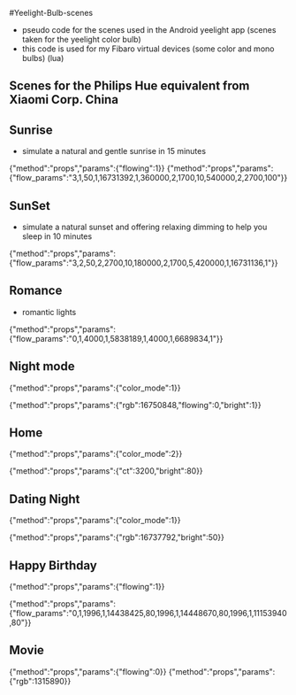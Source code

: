 #Yeelight-Bulb-scenes

- pseudo code for the scenes used in the Android yeelight app (scenes taken for the yeelight color bulb) 
- this code is used for my Fibaro virtual devices (some color and mono bulbs)  (lua)


Scenes for the Philips Hue equivalent from Xiaomi Corp. China
-

Sunrise 
-
- simulate a natural and gentle sunrise in 15 minutes

{"method":"props","params":{"flowing":1}} {"method":"props","params":{"flow_params":"3,1,50,1,16731392,1,360000,2,1700,10,540000,2,2700,100"}}

SunSet 
-
- simulate a natural sunset and offering relaxing dimming to help you sleep in 10 minutes

{"method":"props","params":{"flow_params":"3,2,50,2,2700,10,180000,2,1700,5,420000,1,16731136,1"}}

Romance 
-
- romantic lights

{"method":"props","params":{"flow_params":"0,1,4000,1,5838189,1,4000,1,6689834,1"}}

Night mode 
-
{"method":"props","params":{"color_mode":1}} 

{"method":"props","params":{"rgb":16750848,"flowing":0,"bright":1}}

Home 
-
{"method":"props","params":{"color_mode":2}} 

{"method":"props","params":{"ct":3200,"bright":80}}

Dating Night 
--
{"method":"props","params":{"color_mode":1}}

{"method":"props","params":{"rgb":16737792,"bright":50}}

Happy Birthday 
-
{"method":"props","params":{"flowing":1}} 

{"method":"props","params":{"flow_params":"0,1,1996,1,14438425,80,1996,1,14448670,80,1996,1,11153940,80"}}

Movie 
-
{"method":"props","params":{"flowing":0}} 
{"method":"props","params":{"rgb":1315890}}
